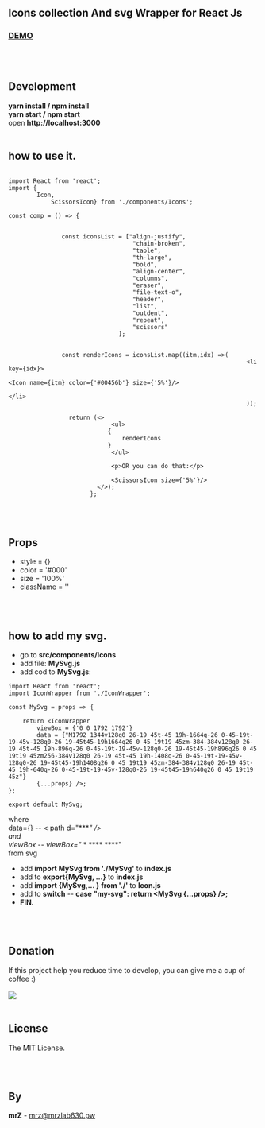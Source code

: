 ## Icons collection And svg Wrapper for React Js


### [DEMO](https://reactjs.org/)
<br>
<br>

## Development

**yarn install / npm install**
<br>
**yarn start / npm start**
<br>
open **http://localhost:3000**
<br>
<br>

## how to use it.

```

import React from 'react';
import {
        Icon,
            ScissorsIcon} from './components/Icons';

const comp = () => {
           
           
               const iconsList = ["align-justify",
                                   "chain-broken",
                                   "table",
                                   "th-large",
                                   "bold",
                                   "align-center",
                                   "columns",
                                   "eraser",
                                   "file-text-o",
                                   "header",
                                   "list",
                                   "outdent",
                                   "repeat",
                                   "scissors"
                               ];
      
     
               const renderIcons = iconsList.map((itm,idx) =>(
                                                                   <li key={idx}>
                                                                   <Icon name={itm} color={'#00456b'} size={'5%'}/>
                                                                   </li>
                                                                   ));
           
                 return (<>
                             <ul>
                            {
                                renderIcons
                            }
                             </ul>
           
                             <p>OR you can do that:</p>
           
                             <ScissorsIcon size={'5%'}/>
                         </>);
                       };
```

<br>
<br>

## Props

* style = {}
* color = '#000'
* size = '100%'
* className = ''



<br>
<br>


## how to add my svg.

* go to **src/components/Icons**
* add file: **MySvg.js**
* add cod to **MySvg.js**:

```
import React from 'react';
import IconWrapper from './IconWrapper';

const MySvg = props => {

    return <IconWrapper
        viewBox = {'0 0 1792 1792'}
        data = {"M1792 1344v128q0 26-19 45t-45 19h-1664q-26 0-45-19t-19-45v-128q0-26 19-45t45-19h1664q26 0 45 19t19 45zm-384-384v128q0 26-19 45t-45 19h-896q-26 0-45-19t-19-45v-128q0-26 19-45t45-19h896q26 0 45 19t19 45zm256-384v128q0 26-19 45t-45 19h-1408q-26 0-45-19t-19-45v-128q0-26 19-45t45-19h1408q26 0 45 19t19 45zm-384-384v128q0 26-19 45t-45 19h-640q-26 0-45-19t-19-45v-128q0-26 19-45t45-19h640q26 0 45 19t19 45z"}
        {...props} />;
};

export default MySvg;

```
where
<br>
data={} -- < path d="****" /> 
<br>
and 
<br>
viewBox -- viewBox="* * **** ****"
<br>
from svg

* add **import MySvg from './MySvg'** to **index.js**
* add to **export{MySvg, ...}**  to **index.js**
* add **import {MySvg,... } from './'** to **Icon.js**
* add to **switch** -- **case "my-svg": return <MySvg {...props} />;**
* **FIN.**

<br>
<br>

## Donation
If this project help you reduce time to develop, you can give me a cup of coffee :)
<br><br>
[![](https://www.paypalobjects.com/en_US/i/btn/btn_donateCC_LG.gif)](https://www.paypal.com/cgi-bin/webscr?cmd=_s-xclick&hosted_button_id=3FYLY9YVBTSEL)
<br>
<br>

## License

The MIT License.

<br>
<br>

## By

**mrZ** - mrz@mrzlab630.pw
